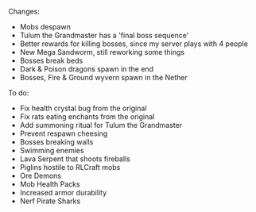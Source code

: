 Changes:
- Mobs despawn
- Tulum the Grandmaster has a 'final boss sequence'
- Better rewards for killing bosses, since my server plays with 4 people
- New Mega Sandworm, still reworking some things
- Bosses break beds
- Dark & Poison dragons spawn in the end
- Bosses, Fire & Ground wyvern spawn in the Nether

To do:
- Fix health crystal bug from the original
- Fix rats eating enchants from the original
- Add summoning ritual for Tulum the Grandmaster
- Prevent respawn cheesing
- Bosses breaking walls
- Swimming enemies 
- Lava Serpent that shoots fireballs
- Piglins hostile to RLCraft mobs
- Ore Demons
- Mob Health Packs
- Increased armor durability
- Nerf Pirate Sharks
